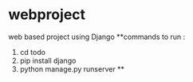 # webproject
web based project using Django 
**commands to run :
1) cd todo 
2) pip install django
3) python manage.py runserver
**
